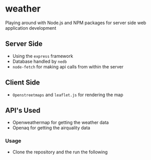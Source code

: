 # weather

Playing around with Node.js and NPM packages for server side web application development

## Server Side
* Using the `express` framework
* Database handled by `nedb`
* `node-fetch` for making api calls from within the server

## Client Side
* `Openstreetmaps` and `leaflet.js` for rendering the map

## API's Used
* Openweathermap for getting the weather data
* Openaq for getting the airquality data

### Usage
* Clone the repository and the run the following

